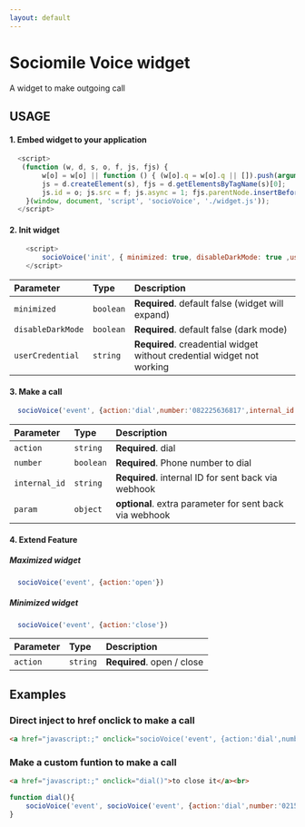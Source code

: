 ```yaml
---
layout: default
---
```



# Sociomile Voice widget

A widget to make outgoing call


## USAGE

#### 1. Embed widget to your application
```js
  <script>
   (function (w, d, s, o, f, js, fjs) {
        w[o] = w[o] || function () { (w[o].q = w[o].q || []).push(arguments) };
        js = d.createElement(s), fjs = d.getElementsByTagName(s)[0];
        js.id = o; js.src = f; js.async = 1; fjs.parentNode.insertBefore(js, fjs);
    }(window, document, 'script', 'socioVoice', './widget.js'));
  </script>
```

#### 2. Init widget

```js
    <script>
        socioVoice('init', { minimized: true, disableDarkMode: true ,userCredential:'credential'});
    </script>
```

| Parameter | Type     | Description                |
| :-------- | :------- | :------------------------- |
| `minimized` | `boolean` | **Required**. default false (widget will expand)|
| `disableDarkMode` | `boolean` | **Required**. default false (dark mode)|
| `userCredential` | `string` | **Required**. creadential widget without credential widget not working|

#### 3. Make a call

```js
  socioVoice('event', {action:'dial',number:'082225636817',internal_id:'a12aslalsoewori'})
```

| Parameter | Type     | Description                |
| :-------- | :------- | :------------------------- |
| `action` | `string` | **Required**. dial|
| `number` | `boolean` | **Required**. Phone number to dial|
| `internal_id` | `string` | **Required**. internal ID for sent back via webhook|
| `param` | `object` | **optional**. extra parameter for sent back via webhook|


#### 4. Extend Feature

##### Maximized widget
```js
  socioVoice('event', {action:'open'})
```

##### Minimized widget
```js
  socioVoice('event', {action:'close'})
```

| Parameter | Type     | Description                |
| :-------- | :------- | :------------------------- |
| `action` | `string` | **Required**. open / close|




## Examples

### Direct inject to href onclick to make a call
```html
<a href="javascript:;" onclick="socioVoice('event', {action:'dial',number:'02150112000',internal_id:'internal_id'})">inbound Krakatau</a><br>
```
### Make a custom funtion to make a call
```html
<a href="javascript:;" onclick="dial()">to close it</a><br>
```


```js
function dial(){
    socioVoice('event', socioVoice('event', {action:'dial',number:'02150112000',internal_id:'internal_id'}))
}
```


